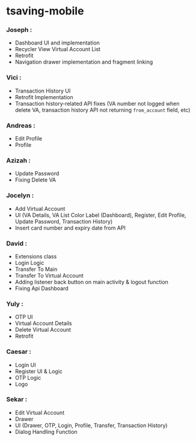 # tsaving-mobile

### **Joseph** : 
   * Dashboard UI and implementation
   * Recycler View Virtual Account List
   * Retrofit
   * Navigation drawer implementation and fragment linking

### **Vici** : 
   * Transaction History UI
   * Retrofit Implementation
   * Transaction history-related API fixes (VA number not logged when delete VA, transaction history API not returning `from_account` field, etc)

### **Andreas** : 
   * Edit Profile
   * Profile

### **Azizah** : 
   * Update Password
   * Fixing Delete VA

### **Jocelyn** : 
   * Add Virtual Account
   * UI (VA Details, VA List Color Label (Dashboard), Register, Edit Profile, Update Password, Transaction History) 
   * Insert card number and expiry date from API

### **David** : 
   * Extensions class
   * Login Logic
   * Transfer To Main
   * Transfer To Virtual Account
   * Adding listener back button on main activity & logout function
   * Fixing Api Dashboard

### **Yuly** : 
   * OTP UI
   * Virtual Account Details
   * Delete Virtual Account
   * Retrofit

### **Caesar** : 
   * Login UI
   * Register UI & Logic
   * OTP Logic
   * Logo

### **Sekar** : 
   * Edit Virtual Account
   * Drawer
   * UI (Drawer, OTP, Login, Profile, Transfer, Transaction History)
   * Dialog Handling Function
